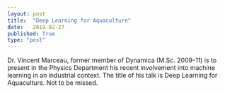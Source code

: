 ```yaml
---
layout: post
title:  "Deep Learning for Aquaculture"
date:   2019-02-27
published: True
type: "post"
---
```


Dr. Vincent Marceau, former member of Dynamica (M.Sc. 2009-11) is to present in the Physics Department his recent involvement into machine learning in an industrial context. The title of his talk is Deep Learning for Aquaculture.
Not to be missed.


